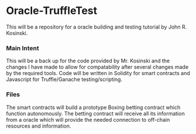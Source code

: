 # Oracle-TruffleTest
This will be a repository for a oracle building and testing tutorial by  John R. Kosinski.

### Main Intent

This will be a back up for the code provided by Mr. Kosinski and the changes I have made to allow for compatability after several changes made by the required tools. Code will be written in Solidity for smart contracts and Javascript for Truffle/Ganache testing/scripting.


### Files

The smart contracts will build a prototype Boxing betting contract which function autonomously. The betting contract will receive all its information from a oracle which will provide the needed connection to off-chain resources and information.
